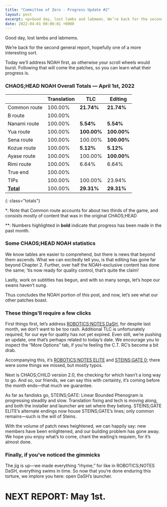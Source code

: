 ```yaml
---
title: "Committee of Zero - Progress Update #2"
layout: post
excerpt: <p>Good day, lost lambs and labmems. We’re back for the second general report, hopefully one of a more interesting sort.</p>
date: 2022-04-01 00:00:01 +0000
---
```


Good day, lost lambs and labmems. 


We’re back for the second general report, hopefully one of a more interesting sort.

Today we’ll address NOAH first, as otherwise your scroll wheels would burst. Following that will come the patches, so you can learn what their progress is.


### CHAOS;HEAD NOAH Overall Totals — April 1st, 2022

|                  | **Translation** | **TLC**    | **Editing** |
| ---------------- | --------------- | ---------- | ----------- |
| Common route     | 100.00%         | **21.74%** | **21.74%**  |
| B route          | 100.00%         |            |             |
| Nanami route     | 100.00%         | **5.54%**  | **5.54%**   |
| Yua route        | 100.00%         | **100.00%**| **100.00%** |
| Sena route       | 100.00%         | 100.00%    | **100.00%** |
| Kozue route      | 100.00%         | **5.12%**  | **5.12%**   |
| Ayase route      | 100.00%         | 100.00%    | **100.00%** |
| Rimi route       | 100.00%         | 6.64%      | 6.64%       |
| True end         | 100.00%         |            |             |
| TIPs             | 100.00%         | 100.00%    | 23.94%      |
| **<u>Total</u>** | 100.00%         | **29.31%** | **29.31%**  |
{: class="totals"}

\*: Note that Common route accounts for about two thirds of the game, and consists mostly of content that was in the original CHAOS;HEAD

\*\*: Numbers highlighted in **bold** indicate that progress has been made in the past month.


### Some CHAOS;HEAD NOAH statistics

We know tables are easier to comprehend, but there is news that beyond them ascends. What we can excitedly tell you, is that editing has gone far beyond Chapter 2. Further, over half the NOAH-exclusive content has done the same; ‘tis now ready for quality control, that’s quite the claim!


Lastly, work on subtitles has begun, and with so many songs, let’s hope our swans haven’t sung.


Thus concludes the NOAH portion of this post, and now, let’s see what our other patches boast.


### These things’ll require a few clicks

First things first, let’s address [ROBOTICS;NOTES DaSH](/projects/rnd-steam.html), for despite last month, we don’t want to be too rash. Additional TLC is unfortunately required, for our eye for quality has not yet expired. Even still, we’re pushing an update, one that’s perhaps related to today’s date. We encourage you to inspect the “More Options” tab, if you’re feeling the C.T. RC’s become a bit drab.


Accompanying this, it’s [ROBOTICS;NOTES ELITE](/projects/rne-steam.html) and [STEINS;GATE 0](/projects/sg0-steam.html); there were some things we missed, but mostly typos.


Next is CHAOS;CHILD version 2.0, the checking for which hasn’t a long way to go. And so, our friends, we can say this with certainty, it’s coming before the month ends—that much we guarantee.


As far as fandisks go, STEINS;GATE: Linear Bounded Phenogram is progressing steadily and slow. Translation fixing and tech is moving along, and both the installer and launcher are set where they belong. STEINS;GATE ELITE’s alternate endings now house STEINS;GATE’s lines; only common remains—such is the will of Steins.


With the volume of patch news heightened, we can happily say: new members have been enlightened, and our building problem has gone away. We hope you enjoy what’s to come, chant the waiting’s requiem, for it’s almost done.

### Finally, if you’ve noticed the gimmicks

The jig is up—we made everything “rhyme,” for like in ROBOTICS;NOTES DaSH, everything swims in time. So now that you’re done enduring this torture, we implore you here: open DaSH’s launcher.

# NEXT REPORT: May 1st.